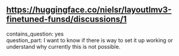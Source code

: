 ## https://huggingface.co/nielsr/layoutlmv3-finetuned-funsd/discussions/1

contains_question: yes  
question_part: I want to know if there is way to set it up working or understand why currently this is not possible.